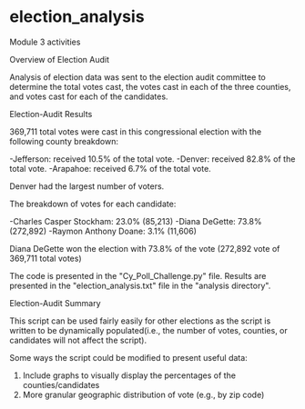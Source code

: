 # election_analysis
Module 3 activities

Overview of Election Audit

Analysis of election data was sent to the election audit committee to determine the total votes cast,  the votes cast in each of the three counties, and votes cast for each of the candidates. 


Election-Audit Results

369,711 total votes were cast in this congressional election with the following county breakdown:

-Jefferson: received 10.5% of the total vote. 
-Denver: received 82.8% of the total vote. 
-Arapahoe: received 6.7% of the total vote.

Denver had the largest number of voters. 

The breakdown of votes for each candidate:

-Charles Casper Stockham: 23.0% (85,213)
-Diana DeGette: 73.8% (272,892)
-Raymon Anthony Doane: 3.1% (11,606)

Diana DeGette won the election with 73.8% of the vote (272,892 vote of 369,711 total votes)

The code is presented in the "Cy_Poll_Challenge.py" file. 
Results are presented in the "election_analysis.txt" file in the "analysis directory". 


Election-Audit Summary

This script can be used fairly easily for other elections as the script is written to be dynamically populated(i.e., the number of votes, counties, or candidates will not affect the script). 

Some ways the script could be modified to present useful data:
1) Include graphs to visually display the percentages of the counties/candidates
2) More granular geographic distribution of vote (e.g., by zip code)